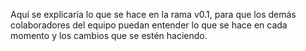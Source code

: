 Aquí se explicaría lo que se hace en la rama v0.1, para que los demás colaboradores del equipo puedan entender lo que se hace en cada momento y los cambios que se estén haciendo.
